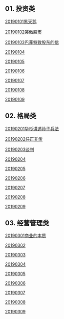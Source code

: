 ## 01. 投资类

[20190101黑天鹅]()

[20190102笑傲股市]()

[20190103巴菲特致股东的信]()

[20190104]()

[20190105]()

[20190106]()

[20190107]()

[20190108]()

[20190109]()

## 02. 格局类

[20190201华杉讲透孙子兵法]()

[20190202任正非传]()

[20190203谈判]()

[20190204]()

[20190205]()

[20190206]()

[20190207]()

[20190208]()

[20190209]()

## 03. 经营管理类
 
[20190301商业的本质]()

[20190302]()

[20190303]()

[20190304]()

[20190305]()

[20190306]()

[20190307]()

[20190308]()

[20190309]()














